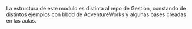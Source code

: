 La estructura de este modulo es distinta al repo de Gestion, constando de distintos ejemplos con bbdd de AdventureWorks y algunas bases creadas en las aulas.
